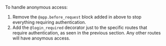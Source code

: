 To handle anonymous access:

1. Remove the `@app.before_request` block added in above to stop everything requiring authentication.
2. Add the `@login_required` decorator just to the specific routes that require authentication, as seen in the previous section. Any other routes will have anoymous access.
